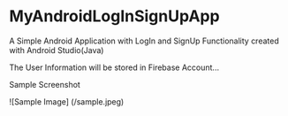 # MyAndroidLogInSignUpApp

A Simple Android Application with LogIn and SignUp Functionality created with Android Studio(Java)

The User Information will be stored in Firebase Account...

Sample Screenshot

![Sample Image] (/sample.jpeg)

